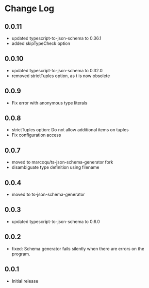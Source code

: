 # Change Log


## 0.0.11
- updated typescript-to-json-schema to 0.36.1
- added skipTypeCheck option

## 0.0.10
- updated typescript-to-json-schema to 0.32.0
- removed strictTuples option, as t is now obsolete

## 0.0.9
- Fix error with anonymous type literals

## 0.0.8
- strictTuples option: Do not allow additional items on tuples
- Fix configuration access

## 0.0.7
- moved to marcoqu/ts-json-schema-generator fork
- disambiguate type definition using filename

## 0.0.4
- moved to ts-json-schema-generator

## 0.0.3
- updated typescript-to-json-schema to 0.6.0

## 0.0.2
- fixed: Schema generator fails silently when there are errors on the program.

## 0.0.1
- Initial release
